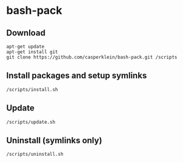 # bash-pack

## Download
    apt-get update
    apt-get install git
    git clone https://github.com/casperklein/bash-pack.git /scripts

## Install packages and setup symlinks
    /scripts/install.sh

## Update
    /scripts/update.sh

## Uninstall (symlinks only)
    /scripts/uninstall.sh
